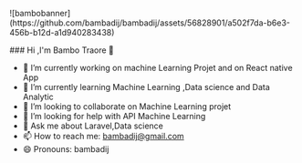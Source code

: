 <p align=”center”>
![bambobanner](https://github.com/bambadij/bambadij/assets/56828901/a502f7da-b6e3-456b-b12d-a1d940283438)
</p>
### Hi ,I'm Bambo Traore 👋


- 🔭 I’m currently working on machine Learning Projet and on React native App
- 🌱 I’m currently learning Machine Learning ,Data science and Data Analytic
- 👯 I’m looking to collaborate on Machine Learning projet
- 🤔 I’m looking for help with API Machine Learning 
- 💬 Ask me about Laravel,Data science 
- 📫 How to reach me: bambadij@gmail.com
- 😄 Pronouns: bambadij

